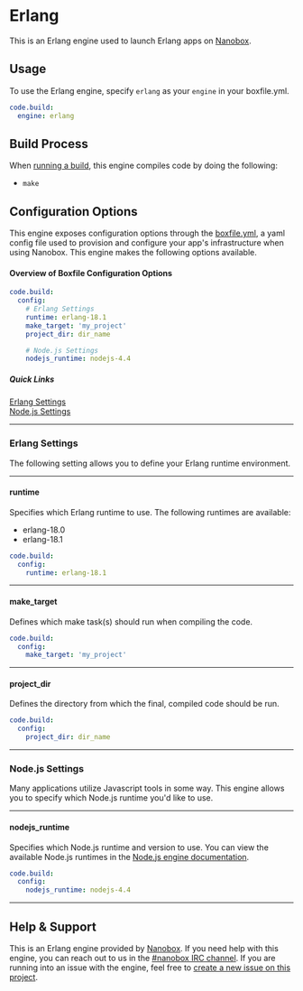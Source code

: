 # Erlang

This is an Erlang engine used to launch Erlang apps on [Nanobox](http://nanobox.io).

## Usage
To use the Erlang engine, specify `erlang` as your `engine` in your boxfile.yml.

```yaml
code.build:
  engine: erlang
```

## Build Process
When [running a build](https://docs.nanboox.io/cli/build/), this engine compiles code by doing the following:

- `make`

## Configuration Options
This engine exposes configuration options through the [boxfile.yml](http://docs.nanobox.io/app-config/boxfile/), a yaml config file used to provision and configure your app's infrastructure when using Nanobox. This engine makes the following options available.

#### Overview of Boxfile Configuration Options
```yaml
code.build:
  config:
    # Erlang Settings
    runtime: erlang-18.1
    make_target: 'my_project'
    project_dir: dir_name

    # Node.js Settings
    nodejs_runtime: nodejs-4.4
```
##### Quick Links
[Erlang Settings](#erlang-settings)  
[Node.js Settings](#nodejs-settings)

---

### Erlang Settings
The following setting allows you to define your Erlang runtime environment.

---

#### runtime
Specifies which Erlang runtime to use. The following runtimes are available:

- erlang-18.0
- erlang-18.1

```yaml
code.build:
  config:
    runtime: erlang-18.1
```

---

#### make_target
Defines which make task(s) should run when compiling the code.

```yaml
code.build:
  config:
    make_target: 'my_project'
```

---

#### project_dir
Defines the directory from which the final, compiled code should be run.

```yaml
code.build:
  config:
    project_dir: dir_name
```

---

### Node.js Settings
Many applications utilize Javascript tools in some way. This engine allows you to specify which Node.js runtime you'd like to use.

---

#### nodejs_runtime
Specifies which Node.js runtime and version to use. You can view the available Node.js runtimes in the [Node.js engine documentation](https://github.com/nanobox-io/nanobox-engine-nodejs#runtime).

```yaml
code.build:
  config:
    nodejs_runtime: nodejs-4.4
```

---

## Help & Support
This is an Erlang engine provided by [Nanobox](http://nanobox.io). If you need help with this engine, you can reach out to us in the [#nanobox IRC channel](http://webchat.freenode.net/?channels=nanobox). If you are running into an issue with the engine, feel free to [create a new issue on this project](https://github.com/nanobox-io/nanobox-engine-java/issues/new).
